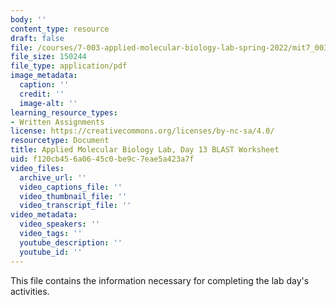 ```yaml
---
body: ''
content_type: resource
draft: false
file: /courses/7-003-applied-molecular-biology-lab-spring-2022/mit7_003_s22_day13_blast_worksheet.pdf
file_size: 150244
file_type: application/pdf
image_metadata:
  caption: ''
  credit: ''
  image-alt: ''
learning_resource_types:
- Written Assignments
license: https://creativecommons.org/licenses/by-nc-sa/4.0/
resourcetype: Document
title: Applied Molecular Biology Lab, Day 13 BLAST Worksheet
uid: f120cb45-6a06-45c0-be9c-7eae5a423a7f
video_files:
  archive_url: ''
  video_captions_file: ''
  video_thumbnail_file: ''
  video_transcript_file: ''
video_metadata:
  video_speakers: ''
  video_tags: ''
  youtube_description: ''
  youtube_id: ''
---
```

This file contains the information necessary for completing the lab day's activities.